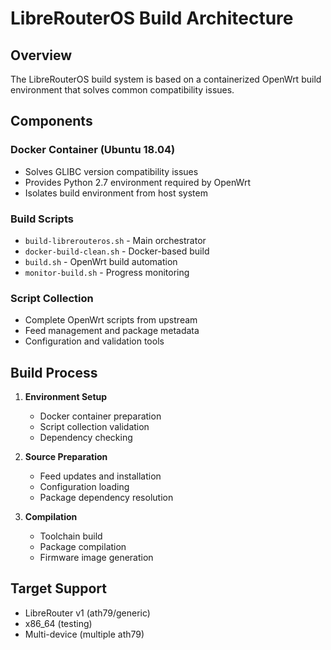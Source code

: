 # LibreRouterOS Build Architecture

## Overview
The LibreRouterOS build system is based on a containerized OpenWrt build environment that solves common compatibility issues.

## Components

### Docker Container (Ubuntu 18.04)
- Solves GLIBC version compatibility issues
- Provides Python 2.7 environment required by OpenWrt
- Isolates build environment from host system

### Build Scripts
- `build-librerouteros.sh` - Main orchestrator
- `docker-build-clean.sh` - Docker-based build
- `build.sh` - OpenWrt build automation
- `monitor-build.sh` - Progress monitoring

### Script Collection
- Complete OpenWrt scripts from upstream
- Feed management and package metadata
- Configuration and validation tools

## Build Process

1. **Environment Setup**
   - Docker container preparation
   - Script collection validation
   - Dependency checking

2. **Source Preparation**
   - Feed updates and installation
   - Configuration loading
   - Package dependency resolution

3. **Compilation**
   - Toolchain build
   - Package compilation
   - Firmware image generation

## Target Support
- LibreRouter v1 (ath79/generic)
- x86_64 (testing)
- Multi-device (multiple ath79)
